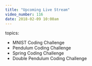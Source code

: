 ```yaml
---
title: "Upcoming Live Stream"
video_number: 116
date: 2018-02-09 10:00am
---
```


topics:
* MNIST Coding Challenge
* Pendulum Coding Challenge
* Spring Coding Challenge
* Double Pendulum Coding Challenge
